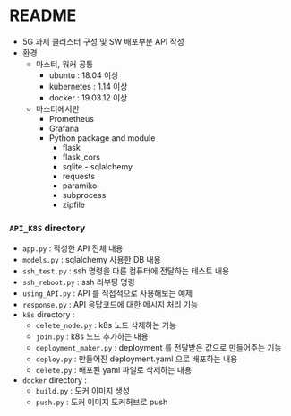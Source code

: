 # README

- 5G 과제 클러스터 구성 및 SW 배포부분 API 작성
- 환경
  - 마스터, 워커 공통
    - ubuntu : 18.04 이상
    - kubernetes : 1.14 이상
    - docker : 19.03.12 이상
  - 마스터에서만
    - Prometheus 
    - Grafana 
    - Python package and module
      - flask
      - flask_cors
      - sqlite - sqlalchemy
      - requests
      - paramiko
      - subprocess
      - zipfile





### `API_K8S` directory

- `app.py` : 작성한 API 전체 내용
- `models.py` : sqlalchemy 사용한 DB 내용
- `ssh_test.py` : ssh 명령을 다른 컴퓨터에 전달하는 테스트 내용
- `ssh_reboot.py` : ssh 리부팅 명령
- `using_API.py` : API 를 직접적으로 사용해보는 예제
- `response.py` : API 응답코드에 대한 메시지 처리 기능
- `k8s` directory : 
  - `delete_node.py` : k8s 노드 삭제하는 기능
  - `join.py` : k8s 노드 추가하는 내용
  - `deployment_maker.py` : deployment 를 전달받은 값으로 만들어주는 기능
  - `deploy.py` : 만들어진 deployment.yaml 으로 배포하는 내용
  - `delete.py` : 배포된 yaml 파일로 삭제하는 내용
- `docker` directory : 
  - `build.py` : 도커 이미지 생성
  - `push.py` : 도커 이미지 도커허브로 push 

